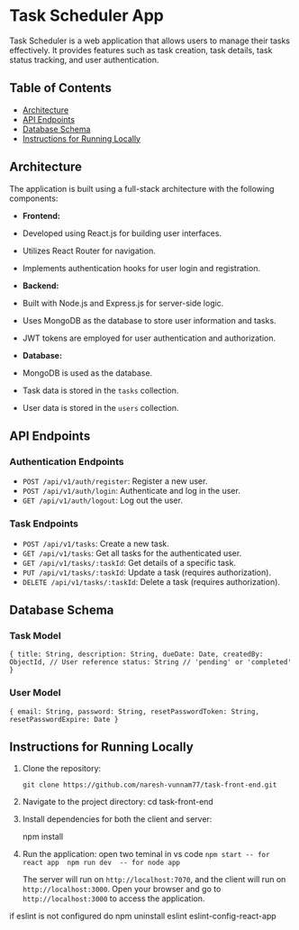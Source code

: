 
# Task Scheduler App

Task Scheduler is a web application that allows users to manage their tasks effectively. It provides features such as task creation, task details, task status tracking, and user authentication.

## Table of Contents

- [Architecture](#architecture)
- [API Endpoints](#api-endpoints)
- [Database Schema](#database-schema)
- [Instructions for Running Locally](#instructions-for-running-locally)

## Architecture

The application is built using a full-stack architecture with the following components:

- **Frontend:**
 - Developed using React.js for building user interfaces.
 - Utilizes React Router for navigation.
 - Implements authentication hooks for user login and registration.

- **Backend:**
 - Built with Node.js and Express.js for server-side logic.
 - Uses MongoDB as the database to store user information and tasks.
 - JWT tokens are employed for user authentication and authorization.

- **Database:**
 - MongoDB is used as the database.
 - Task data is stored in the `tasks` collection.
 - User data is stored in the `users` collection.

## API Endpoints

### Authentication Endpoints

- `POST /api/v1/auth/register`: Register a new user.
- `POST /api/v1/auth/login`: Authenticate and log in the user.
- `GET /api/v1/auth/logout`: Log out the user.

### Task Endpoints

- `POST /api/v1/tasks`: Create a new task.
- `GET /api/v1/tasks`: Get all tasks for the authenticated user.
- `GET /api/v1/tasks/:taskId`: Get details of a specific task.
- `PUT /api/v1/tasks/:taskId`: Update a task (requires authorization).
- `DELETE /api/v1/tasks/:taskId`: Delete a task (requires authorization).

## Database Schema

### Task Model

``{
  title: String,
  description: String,
  dueDate: Date,
  createdBy: ObjectId, // User reference
  status: String // 'pending' or 'completed'
}`` 

### User Model


``{
  email: String,
  password: String,
  resetPasswordToken: String,
  resetPasswordExpire: Date
}``

## Instructions for Running Locally

1.  Clone the repository:
     
    `git clone https://github.com/naresh-vunnam77/task-front-end.git` 
    
2.  Navigate to the project directory:
    cd task-front-end
    
3.  Install dependencies for both the client and server:

    npm install
    
5.  Run the application:
    open two teminal in vs code 
    ` npm start -- for react app 
    npm run dev  -- for node app ` 
    
    The server will run on `http://localhost:7070`, and the client will run on `http://localhost:3000`. Open your browser and go to `http://localhost:3000` to access the application.

 if eslint is not configured do npm uninstall eslint eslint-config-react-app
    

